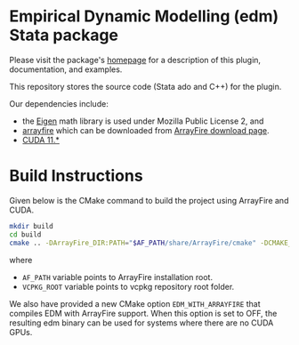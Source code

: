 # Empirical Dynamic Modelling (edm) Stata package

Please visit the package's [homepage](https://edm-developers.github.io/edm-stata) for a description of this plugin, documentation, and examples.

This repository stores the source code (Stata ado and C++) for the plugin.

Our dependencies include:
- the [Eigen](https://eigen.tuxfamily.org/index.php?title=Main_Page) math library is used under Mozilla Public License 2, and
- [arrayfire][1] which can be downloaded from [ArrayFire download page][2].
- [CUDA 11.\*][3]

[1]: https://github.com/arrayfire/arrayfire
[2]: https://arrayfire.com/download
[3]: https://developer.nvidia.com/cuda-downloads

# Build Instructions

Given below is the CMake command to build the project using ArrayFire and CUDA.

```bash
mkdir build
cd build
cmake .. -DArrayFire_DIR:PATH="$AF_PATH/share/ArrayFire/cmake" -DCMAKE_TOOLCHAIN_FILE:FILEPATH="$VCPKG_ROOT/scripts/buildsystems/vcpkg.cmake"
```
where

- `AF_PATH` variable points to ArrayFire installation root.
- `VCPKG_ROOT` variable  points to vcpkg repository root folder.

We also have provided a new CMake option `EDM_WITH_ARRAYFIRE` that compiles EDM with ArrayFire support.
When this option is set to OFF, the resulting edm binary can be used for systems where there are no CUDA GPUs.
